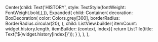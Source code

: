 Center(child: Text('HISTORY', style: TextStyle(fontWeight: FontWeight.bold,),)),
           Expanded(
             child: Container(
               decoration: BoxDecoration(
                   color: Colors.grey[300],
                 borderRadius: BorderRadius.circular(20),
               ),
               child: ListView.builder(
                 itemCount: widget.history.length,
                   itemBuilder: (context, index){
                   return ListTile(title: Text('${widget.history[index]}'));
                   }
               ),
             ),
           ),